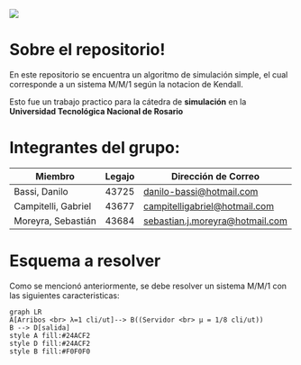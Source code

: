   ![](/images/UtnLogo.png)
# Sobre el repositorio! 

En este repositorio se encuentra un algoritmo de simulación simple, el cual corresponde a un sistema M/M/1 según la notacion de Kendall.

Esto fue un trabajo practico para la cátedra de **simulación** en la **Universidad Tecnológica Nacional de Rosario**

# Integrantes del grupo:
|       Miembro         |Legajo                 |Dirección de Correo           					|
|-----------------------|-----------------------|-----------------------------------------------|
|Bassi, Danilo           |43725					|danilo-bassi@hotmail.com                       |
|Campitelli, Gabriel     |43677					|campitelligabriel@hotmail.com                  |
|Moreyra, Sebastián      |43684					|sebastian.j.moreyra@hotmail.com                |



# Esquema a resolver

Como se mencionó anteriormente, se debe resolver un sistema M/M/1 con las siguientes caracteristicas:

```mermaid
graph LR
A[Arribos <br> λ=1 cli/ut]--> B((Servidor <br> μ = 1/8 cli/ut))
B --> D[salida]
style A fill:#24ACF2
style D fill:#24ACF2
style B fill:#F0F0F0
```
```mermaid

```

